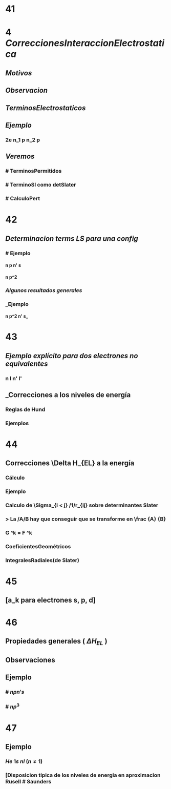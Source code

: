 
# 41
# 4 _CorreccionesInteraccionElectrostatica_
## _Motivos_
## _Observacion_
## _TerminosElectrostaticos_
## _Ejemplo_
### 2e n_1 p n_2 p
## _Veremos_
### # TerminosPermitidos
### # TerminoSl como detSlater
### # CalculoPert
# 42
## _Determinacion terms LS para una config_
### # Ejemplo
#### n p n' s
#### n p^2
### _Algunos resultados generales_
### _Ejemplo
#### n p^2 n' s_
# 43
## _Ejemplo explícito para dos electrones no equivalentes_
### n l n' l'
## _Correcciones a los niveles de energía
### Reglas de Hund
### Ejemplos
# 44
## Correcciones \Delta H_{EL} a la energía
### Cálculo
### Ejemplo
### Calculo de \Sigma_{i < j} \/1/r_{ij} sobre determinantes Slater
### > La \/A/B hay que conseguir que se transforme en \frac {A} {B}
### G ^k =  F ^k
### CoeficientesGeométricos
### IntegralesRadiales(de Slater)
# 45
## [a_k para electrones s, p, d]
# 46
## Propiedades generales ( $\Delta H _{EL}$ )
## Observaciones
## Ejemplo
### # $n p n' s$
### # $n p ^3$
# 47
## Ejemplo
### $He \ 1 s \ n l \ (n  \neq 1)$
### [Disposicion tipica de los niveles de energia en aproximacion Rusell # Saunders
